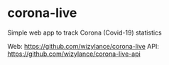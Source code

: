 # corona-live

Simple web app to track Corona (Covid-19) statistics

Web: https://github.com/wizylance/corona-live
API: https://github.com/wizylance/corona-live-api
